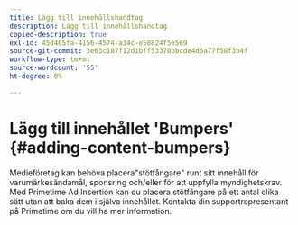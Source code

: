 ```yaml
---
title: Lägg till innehållshandtag
description: Lägg till innehållshandtag
copied-description: true
exl-id: 45d465fa-4156-4574-a34c-e58824f5e569
source-git-commit: 3e63c187f12d1bff53370bbcde4d6a77f58f3b4f
workflow-type: tm+mt
source-wordcount: '55'
ht-degree: 0%

---
```


# Lägg till innehållet &#39;Bumpers&#39; {#adding-content-bumpers}

Medieföretag kan behöva placera&quot;stötfångare&quot; runt sitt innehåll för varumärkesändamål, sponsring och/eller för att uppfylla myndighetskrav. Med Primetime Ad Insertion kan du placera stötfångare på ett antal olika sätt utan att baka dem i själva innehållet. Kontakta din supportrepresentant på Primetime om du vill ha mer information.
